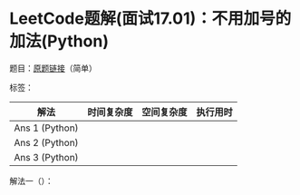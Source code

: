 # LeetCode题解(面试17.01)：不用加号的加法(Python)

题目：[原题链接](https://leetcode-cn.com/problems/add-without-plus-lcci/)（简单）

标签：

| 解法           | 时间复杂度 | 空间复杂度 | 执行用时 |
| -------------- | ---------- | ---------- | -------- |
| Ans 1 (Python) |            |            |          |
| Ans 2 (Python) |            |            |          |
| Ans 3 (Python) |            |            |          |

解法一（）：

